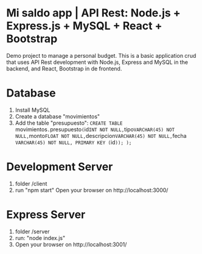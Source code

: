 # Mi saldo app | API Rest: Node.js + Express.js + MySQL + React + Bootstrap
Demo project to manage a personal budget. 
This is a basic application crud that uses API Rest development with Node.js, Express and MySQL in the backend, and React, Bootstrap in de frontend.
 
# Database
1. Install MySQL
2. Create a database "movimientos"
3. Add the table "presupuesto":
`CREATE TABLE `movimientos`.`presupuesto` (
  `id` INT NOT NULL,
  `tipo` VARCHAR(45) NOT NULL,
  `monto` FLOAT NOT NULL,
  `descripcion` VARCHAR(45) NOT NULL,
  `fecha` VARCHAR(45) NOT NULL,
  PRIMARY KEY (`id`));
);`

# Development Server
1. folder /client
2. run  "npm start"
Open your browser on http://localhost:3000/

# Express Server
1. folder /server
2. run: "node index.js"
3. Open your browser on http://localhost:3001/
